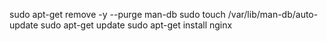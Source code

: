 sudo apt-get remove -y --purge man-db
sudo touch /var/lib/man-db/auto-update
sudo apt-get update
sudo apt-get install nginx
